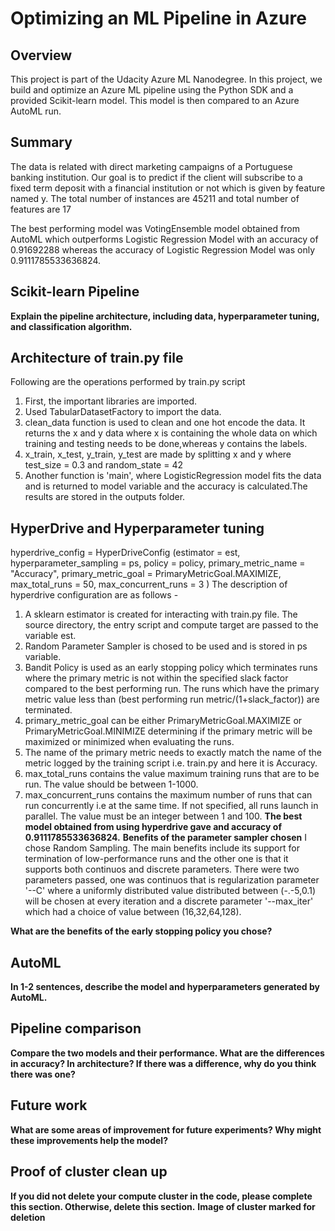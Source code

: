 # Optimizing an ML Pipeline in Azure

## Overview
This project is part of the Udacity Azure ML Nanodegree.
In this project, we build and optimize an Azure ML pipeline using the Python SDK and a provided Scikit-learn model.
This model is then compared to an Azure AutoML run.

## Summary
The data is related with direct marketing campaigns of a Portuguese banking institution. Our goal is to predict if the client will subscribe to a fixed term deposit with a financial institution or not which is given by feature named y.
The total number of instances are 45211 and total number of features are 17

The best performing model was VotingEnsemble model obtained from AutoML which outperforms Logistic Regression Model with an accuracy of 0.91692288 whereas the accuracy of Logistic Regression Model was only 0.9111785533636824.

## Scikit-learn Pipeline
**Explain the pipeline architecture, including data, hyperparameter tuning, and classification algorithm.**
## Architecture of train.py file 
Following are the operations performed by train.py script
1. First, the important libraries are imported.
2. Used TabularDatasetFactory to import the data.
3. clean_data function is used to clean and one hot encode the data. It returns the x and y data where x is containing the whole data on which training and testing needs to be      done,whereas y contains the labels.
4. x_train, x_test, y_train, y_test are made by splitting x and y where test_size = 0.3 and random_state = 42
5. Another function is 'main', where LogisticRegression model fits the data and is returned to model variable and the accuracy is calculated.The results are stored in the          outputs folder.
## HyperDrive and Hyperparameter tuning
hyperdrive_config = HyperDriveConfig (estimator = est,
                             hyperparameter_sampling = ps,
                             policy = policy,
                             primary_metric_name = "Accuracy",
                             primary_metric_goal = PrimaryMetricGoal.MAXIMIZE,
                             max_total_runs = 50,
                             max_concurrent_runs = 3
                             )
The description of hyperdrive configuration are as follows - 
1. A sklearn estimator is created for interacting with train.py file. The source directory, the entry script and compute target are passed to the variable est.
2. Random Parameter Sampler is chosed to be used and is stored in ps variable.
3. Bandit Policy is used as an early stopping policy which terminates runs where the primary metric is not within the specified slack factor compared to the best performing run.
   The runs which have the primary metric value less than (best performing run metric/(1+slack_factor)) are terminated.
4. primary_metric_goal can be either PrimaryMetricGoal.MAXIMIZE or PrimaryMetricGoal.MINIMIZE determining if the primary metric will be maximized or minimized when evaluating      the runs.
5. The name of the primary metric needs to exactly match the name of the metric logged by the training script i.e. train.py and here it is Accuracy.
6. max_total_runs contains the value maximum training runs that are to be run. The value should be between 1-1000.
7. max_concurrent_runs contains the maximum number of runs that can run concurrently i.e at the same time. If not specified, all runs launch in parallel. The value must be an      integer between 1 and 100.
**The best model obtained from using hyperdrive gave and accuracy of 0.9111785533636824.** 
**Benefits of the parameter sampler chosen**
I chose Random Sampling. 
The main benefits include its support for termination of low-performance runs and the other one is that it supports both continuos and discrete parameters.
There were two parameters passed, one was continuos that is regularization parameter '--C' where a uniformly distributed value distributed between (-.-5,0.1) will be chosen at every iteration and a discrete parameter '--max_iter' which had a choice of value between (16,32,64,128).

**What are the benefits of the early stopping policy you chose?**

## AutoML
**In 1-2 sentences, describe the model and hyperparameters generated by AutoML.**

## Pipeline comparison
**Compare the two models and their performance. What are the differences in accuracy? In architecture? If there was a difference, why do you think there was one?**

## Future work
**What are some areas of improvement for future experiments? Why might these improvements help the model?**

## Proof of cluster clean up
**If you did not delete your compute cluster in the code, please complete this section. Otherwise, delete this section.**
**Image of cluster marked for deletion**
